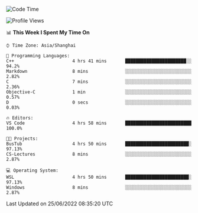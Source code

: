<!--START_SECTION:waka-->
![Code Time](http://img.shields.io/badge/Code%20Time-141%20hrs%2040%20mins-blue)

![Profile Views](http://img.shields.io/badge/Profile%20Views-0-blue)

📊 **This Week I Spent My Time On** 

```text
⌚︎ Time Zone: Asia/Shanghai

💬 Programming Languages: 
C++                      4 hrs 41 mins       ███████████████████████░░   94.2% 
Markdown                 8 mins              ░░░░░░░░░░░░░░░░░░░░░░░░░   2.82% 
C                        7 mins              ░░░░░░░░░░░░░░░░░░░░░░░░░   2.36% 
Objective-C              1 min               ░░░░░░░░░░░░░░░░░░░░░░░░░   0.57% 
D                        0 secs              ░░░░░░░░░░░░░░░░░░░░░░░░░   0.03%

🔥 Editors: 
VS Code                  4 hrs 58 mins       █████████████████████████   100.0%

🐱‍💻 Projects: 
BusTub                   4 hrs 50 mins       ████████████████████████░   97.13% 
CS-Lectures              8 mins              ░░░░░░░░░░░░░░░░░░░░░░░░░   2.87%

💻 Operating System: 
WSL                      4 hrs 50 mins       ████████████████████████░   97.13% 
Windows                  8 mins              ░░░░░░░░░░░░░░░░░░░░░░░░░   2.87%

```


 Last Updated on 25/06/2022 08:35:20 UTC
<!--END_SECTION:waka-->
